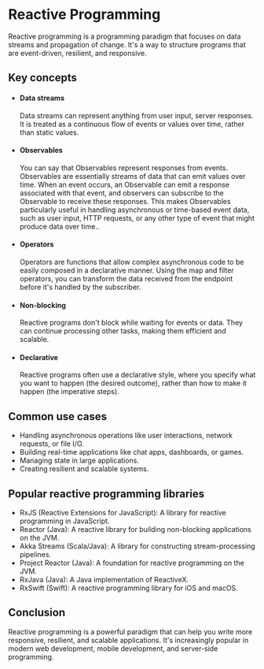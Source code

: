 # Reactive Programming

Reactive programming is a programming paradigm that focuses on data streams and propagation of change. It's a way to structure programs that are event-driven, resilient, and responsive.

## Key concepts

- #### Data streams

  Data streams can represent anything from user input, server responses. It is treated as a continuous flow of events or values over time, rather than static values.

- #### Observables

  You can say that Observables represent responses from events. Observables are essentially streams of data that can emit values over time. When an event occurs, an Observable can emit a response associated with that event, and observers can subscribe to the Observable to receive these responses. This makes Observables particularly useful in handling asynchronous or time-based event data, such as user input, HTTP requests, or any other type of event that might produce data over time..

- #### Operators

  Operators are functions that allow complex asynchronous code to be easily composed in a declarative manner. Using the map and filter operators, you can transform the data received from the endpoint before it's handled by the subscriber.

- #### Non-blocking

  Reactive programs don't block while waiting for events or data. They can continue processing other tasks, making them efficient and scalable.

- #### Declarative
  Reactive programs often use a declarative style, where you specify what you want to happen (the desired outcome), rather than how to make it happen (the imperative steps).

## Common use cases

- Handling asynchronous operations like user interactions, network requests, or file I/O.
- Building real-time applications like chat apps, dashboards, or games.
- Managing state in large applications.
- Creating resilient and scalable systems.

## Popular reactive programming libraries

- RxJS (Reactive Extensions for JavaScript): A library for reactive programming in JavaScript.
- Reactor (Java): A reactive library for building non-blocking applications on the JVM.
- Akka Streams (Scala/Java): A library for constructing stream-processing pipelines.
- Project Reactor (Java): A foundation for reactive programming on the JVM.
- RxJava (Java): A Java implementation of ReactiveX.
- RxSwift (Swift): A reactive programming library for iOS and macOS.

## Conclusion

Reactive programming is a powerful paradigm that can help you write more responsive, resilient, and scalable applications. It's increasingly popular in modern web development, mobile development, and server-side programming.
